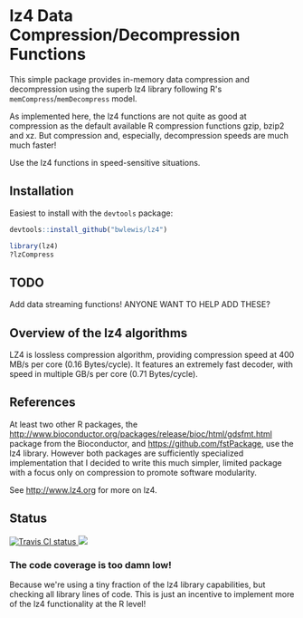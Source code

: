 # lz4 Data Compression/Decompression Functions 

This simple package provides in-memory data compression and decompression using
the superb lz4 library following R's `memCompress`/`memDecompress` model.

As implemented here, the lz4 functions are not quite as good at compression
as the default available R compression functions gzip, bzip2 and xz. But
compression and, especially, decompression speeds are much much faster!

Use the lz4 functions in speed-sensitive situations.

## Installation

Easiest to install with the `devtools` package:
```r
devtools::install_github("bwlewis/lz4")

library(lz4)
?lzCompress
```

## TODO

Add data streaming functions! ANYONE WANT TO HELP ADD THESE?

## Overview of the lz4 algorithms

LZ4 is lossless compression algorithm, providing compression speed at 400 MB/s
per core (0.16 Bytes/cycle). It features an extremely fast decoder, with speed
in multiple GB/s per core (0.71 Bytes/cycle).


## References

At least two other R packages, the
http://www.bioconductor.org/packages/release/bioc/html/gdsfmt.html package from
the Bioconductor, and https://github.com/fstPackage, use the lz4 library.
However both packages are sufficiently specialized implementation that I
decided to write this much simpler, limited package with a focus only on
compression to promote software modularity.

See http://www.lz4.org for more on lz4.


## Status
<a href="https://travis-ci.org/bwlewis/lz4">
<img src="https://travis-ci.org/bwlewis/lz4.svg?branch=master" alt="Travis CI status"></img>
</a>
<a href="https://codecov.io/gh/bwlewis/lz4/branch/master">
<img src="https://codecov.io/gh/bwlewis/lz4/branch/master/graph/badge.svg"/>
</a>

### The code coverage is too damn low!

Because we're using a tiny fraction of the lz4 library capabilities, but
checking all library lines of code. This is just an incentive to implement more
of the lz4 functionality at the R level!
